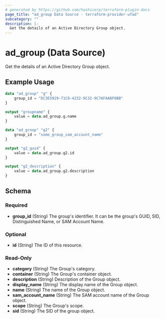 ```yaml
---
# generated by https://github.com/hashicorp/terraform-plugin-docs
page_title: "ad_group Data Source - terraform-provider-ufad"
subcategory: ""
description: |-
  Get the details of an Active Directory Group object.
---
```


# ad_group (Data Source)

Get the details of an Active Directory Group object.

## Example Usage

```terraform
data "ad_group" "g" {
    group_id = "DC3E5929-71C0-4232-9C32-9C7AFAABF0BB"
}

output "groupname" {
    value = data.ad_group.g.name
}

data "ad_group" "g2" {
    group_id = "some_group_sam_account_name"
}

output "g2_guid" {
    value = data.ad_group.g2.id
}

output "g2_description" {
    value = data.ad_group.g2.description
}
```

<!-- schema generated by tfplugindocs -->
## Schema

### Required

- **group_id** (String) The group's identifier. It can be the group's GUID, SID, Distinguished Name, or SAM Account Name.

### Optional

- **id** (String) The ID of this resource.

### Read-Only

- **category** (String) The Group's category.
- **container** (String) The Group's container object.
- **description** (String) Description of the Group object.
- **display_name** (String) The display name of the Group object.
- **name** (String) The name of the Group object.
- **sam_account_name** (String) The SAM account name of the Group object.
- **scope** (String) The Group's scope.
- **sid** (String) The SID of the group object.

